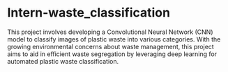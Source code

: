 # Intern-waste_classification
This project involves developing a Convolutional Neural Network (CNN) model to classify images of plastic waste into various categories. With the growing environmental concerns about waste management, this project aims to aid in efficient waste segregation by leveraging deep learning for automated plastic waste classification.
